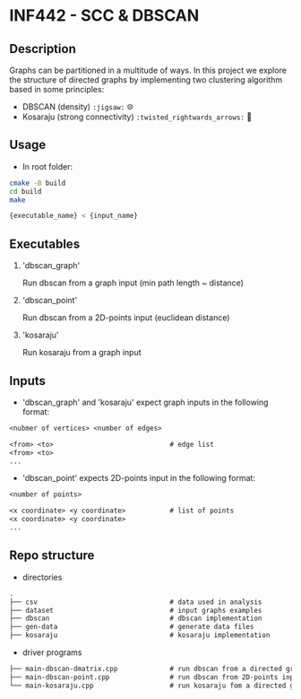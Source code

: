 # INF442 - SCC & DBSCAN

## Description

Graphs can be partitioned in a multitude of ways. In this project we explore the structure of directed graphs by implementing two clustering algorithm based in some principles:
- DBSCAN (density) `:jigsaw:` 🌐
- Kosaraju (strong connectivity) `:twisted_rightwards_arrows:` 🔀

## Usage

- In root folder:

```sh
cmake -B build
cd build
make

{executable_name} < {input_name}
```

## Executables

1. 'dbscan_graph'

    Run dbscan from a graph input (min path length ~ distance)

2. 'dbscan_point'
    
    Run dbscan from a 2D-points input (euclidean distance)

3. 'kosaraju'

    Run kosaraju from a graph input 

## Inputs 

- 'dbscan_graph' and 'kosaraju' expect graph inputs in the following format:

```txt
<nubmer of vertices> <number of edges>

<from> <to>                             # edge list
<from> <to>
...          
```

- 'dbscan_point' expects 2D-points input in the following format:

```txt
<number of points>

<x coordinate> <y coordinate>           # list of points      
<x coordinate> <y coordinate>
...
```

## Repo structure

- directories

```markdown
.
├── csv                                 # data used in analysis
├── dataset                             # input graphs examples
├── dbscan                              # dbscan implementation
├── gen-data                            # generate data files
├── kosaraju                            # kosaraju implementation
```

- driver programs

```markdown
├── main-dbscan-dmatrix.cpp             # run dbscan from a directed graph input
├── main-dbscan-point.cpp               # run dbscan from 2D-points input
└── main-kosaraju.cpp                   # run kosaraju fom a directed graph input
```


